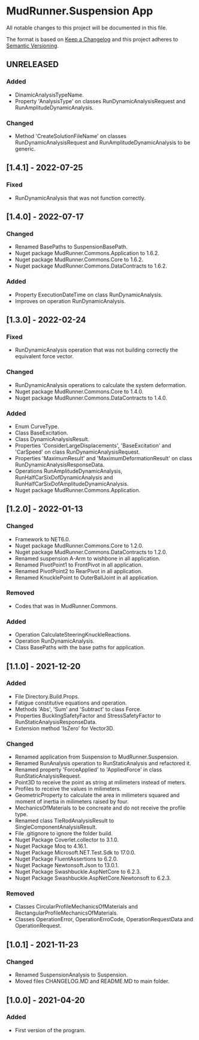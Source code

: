# MudRunner.Suspension App
All notable changes to this project will be documented in this file.

The format is based on [Keep a Changelog](http://keepachangelog.com/en/1.0.0/)
and this project adheres to [Semantic Versioning](http://semver.org/spec/v2.0.0.html).

## UNRELEASED
### Added
 - DinamicAnalysisTypeName.
 - Property 'AnalysisType' on classes RunDynamicAnalysisRequest and RunAmplitudeDynamicAnalysis.
### Changed
 - Method 'CreateSolutionFileName' on classes RunDynamicAnalysisRequest and RunAmplitudeDynamicAnalysis to be generic.

## [1.4.1] - 2022-07-25
### Fixed
 - RunDynamicAnalysis that was not function correctly.

## [1.4.0] - 2022-07-17
### Changed
 - Renamed BasePaths to SuspensionBasePath.
 - Nuget package MudRunner.Commons.Application to 1.6.2.
 - Nuget package MudRunner.Commons.Core to 1.6.2.
 - Nuget package MudRunner.Commons.DataContracts to 1.6.2.
### Added
 - Property ExecutionDateTime on class RunDynamicAnalysis.
 - Improves on operation RunDynamicAnalysis.

## [1.3.0] - 2022-02-24
### Fixed
 - RunDynamicAnalysis operation that was not building correctly the equivalent force vector.
### Changed
 - RunDynamicAnalysis operations to calculate the system deformation.
 - Nuget package MudRunner.Commons.Core to 1.4.0.
 - Nuget package MudRunner.Commons.DataContracts to 1.4.0.
### Added
 - Enum CurveType.
 - Class BaseExcitation.
 - Class DynamicAnalysisResult.
 - Properties 'ConsiderLargeDisplacements', 'BaseExcitation' and 'CarSpeed' on class RunDynamicAnalysisRequest.
 - Properties 'MaximumResult' and 'MaximumDeformationResult' on class RunDynamicAnalysisResponseData.
 - Operations RunAmplitudeDynamicAnalysis, RunHalfCarSixDofDynamicAnalysis and RunHalfCarSixDofAmplitudeDynamicAnalysis.
 - Nuget package MudRunner.Commons.Application.

## [1.2.0] - 2022-01-13
### Changed
 - Framework to NET6.0.
 - Nuget package MudRunner.Commons.Core to 1.2.0.
 - Nuget package MudRunner.Commons.DataContracts to 1.2.0.
 - Renamed suspension A-Arm to wishbone in all application.  
 - Renamed PivotPoint1 to FrontPivot in all application.
 - Renamed PivotPoint2 to RearPivot in all application.
 - Renamed KnucklePoint to OuterBallJoint in all application. 
### Removed
 - Codes that was in MudRunner.Commons.
### Added
 - Operation CalculateSteeringKnuckleReactions. 
 - Operation RunDynamicAnalysis.
 - Class BasePaths with the base paths for application.

## [1.1.0] - 2021-12-20
### Added
 - File Directory.Build.Props.
 - Fatigue constitutive equations and operation.
 - Methods 'Abs', 'Sum' and 'Subtract' to class Force.
 - Properties BucklingSafetyFactor and StressSafetyFactor to RunStaticAnalysisResponseData.
 - Extension method 'IsZero' for Vector3D.
### Changed
 - Renamed application from Suspension to MudRunner.Suspension.
 - Renamed RunAnalysis operation to RunStaticAnalysis and refactored it.
 - Renamed property 'ForceApplied' to 'AppliedForce' in class RunStaticAnalysisRequest.
 - Point3D to receive the point as string at milimeters instead of meters.
 - Profiles to receive the values in milimeters.
 - GeometricProperty to calculate the area in milimeters squared and moment of inertia in milimeters raised by four.
 - MechanicsOfMaterials to be concreate and do not receive the profile type.
 - Renamed class TieRodAnalysisResult to SingleComponentAnalysisResult.
 - File .gitignore to ignore the folder build.
 - Nuget Package Coverlet.collector to 3.1.0.
 - Nuget Package Moq to 4.16.1.
 - Nuget Package Microsoft.NET.Test.Sdk to 17.0.0.
 - Nuget Package FluentAssertions to 6.2.0.
 - Nuget Package Newtonsoft.Json to 13.0.1.
 - Nuget Package Swashbuckle.AspNetCore to 6.2.3.
 - Nuget Package Swashbuckle.AspNetCore.Newtonsoft to 6.2.3.
### Removed
 - Classes CircularProfileMechanicsOfMaterials and RectangularProfileMechanicsOfMaterials.
 - Classes OperationError, OperationErroCode, OperationRequestData and OperationRequest<TData>.

## [1.0.1] - 2021-11-23
### Changed
 - Renamed SuspensionAnalysis to Suspension.
 - Moved files CHANGELOG.MD and README.MD to main folder.

## [1.0.0] - 2021-04-20
### Added
 - First version of the program.